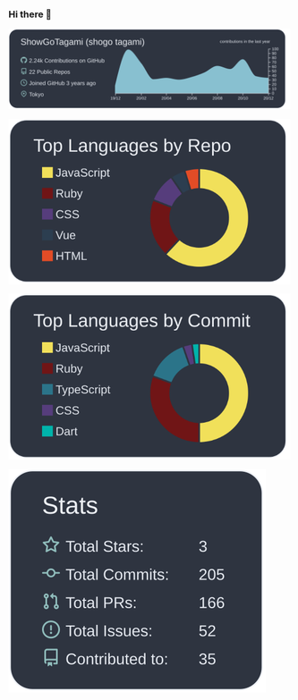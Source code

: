 ### Hi there 👋

![](https://raw.githubusercontent.com/ShowGoTagami/ShowGoTagami/main/profile-summary-card-output/nord_dark/0-profile-details.svg)


![](https://raw.githubusercontent.com/ShowGoTagami/ShowGoTagami/main/profile-summary-card-output/nord_dark/1-repos-per-language.svg)

![](https://raw.githubusercontent.com/ShowGoTagami/ShowGoTagami/main/profile-summary-card-output/nord_dark/2-most-commit-language.svg)

![](https://raw.githubusercontent.com/ShowGoTagami/ShowGoTagami/main/profile-summary-card-output/nord_dark/3-stats.svg)

